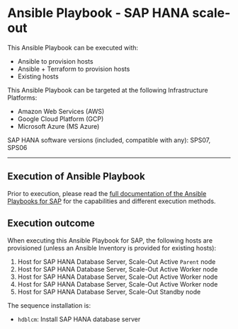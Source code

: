 # Ansible Playbook - SAP HANA scale-out

This Ansible Playbook can be executed with:
- Ansible to provision hosts
- Ansible + Terraform to provision hosts
- Existing hosts

This Ansible Playbook can be targeted at the following Infrastructure Platforms:
- Amazon Web Services (AWS)
- Google Cloud Platform (GCP)
- Microsoft Azure (MS Azure)

SAP HANA software versions (included, compatible with any):
SPS07, SPS06

---

## Execution of Ansible Playbook

Prior to execution, please read the [full documentation of the Ansible Playbooks for SAP](../../docs/README.md) for the capabilities and different execution methods.

## Execution outcome

When executing this Ansible Playbook for SAP, the following hosts are provisioned (unless an Ansible Inventory is provided for existing hosts):
1. Host for SAP HANA Database Server, Scale-Out Active `Parent` node
2. Host for SAP HANA Database Server, Scale-Out Active Worker node
3. Host for SAP HANA Database Server, Scale-Out Active Worker node
4. Host for SAP HANA Database Server, Scale-Out Active Worker node
5. Host for SAP HANA Database Server, Scale-Out Standby node

The sequence installation is:
- `hdblcm`: Install SAP HANA database server
